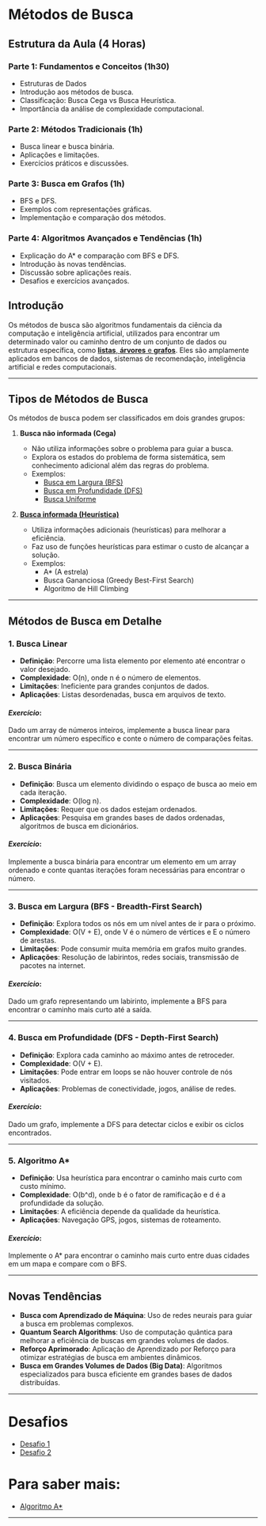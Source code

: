 # Métodos de Busca

## Estrutura da Aula (4 Horas)

### Parte 1: Fundamentos e Conceitos (1h30)
- Estruturas de Dados
- Introdução aos métodos de busca.
- Classificação: Busca Cega vs Busca Heurística.
- Importância da análise de complexidade computacional.

### Parte 2: Métodos Tradicionais (1h)
- Busca linear e busca binária.
- Aplicações e limitações.
- Exercícios práticos e discussões.

### Parte 3: Busca em Grafos (1h)
- BFS e DFS.
- Exemplos com representações gráficas.
- Implementação e comparação dos métodos.

### Parte 4: Algoritmos Avançados e Tendências (1h)
- Explicação do A* e comparação com BFS e DFS.
- Introdução às novas tendências.
- Discussão sobre aplicações reais.
- Desafios e exercícios avançados.


## Introdução
Os métodos de busca são algoritmos fundamentais da ciência da computação e inteligência artificial, utilizados para encontrar um determinado valor ou caminho dentro de um conjunto de dados ou estrutura específica, como [**listas**, **árvores** e **grafos**](Topico_2%20-%20EstruturaDados.md). Eles são amplamente aplicados em bancos de dados, sistemas de recomendação, inteligência artificial e redes computacionais.

---

## Tipos de Métodos de Busca
Os métodos de busca podem ser classificados em dois grandes grupos:

1. **Busca não informada (Cega)**
   - Não utiliza informações sobre o problema para guiar a busca.
   - Explora os estados do problema de forma sistemática, sem conhecimento adicional além das regras do problema.
   - Exemplos: 
     - [Busca em Largura (BFS)](Topico_2%20-%20BFS.md)
     - [Busca em Profundidade (DFS)](./Topico_2%20-%20DFS.md)
     - [Busca Uniforme](./Topico_2%20-%20BuscaUniforme.md)


2. [**Busca informada (Heurística)**](./busca_heuristica.md)
   - Utiliza informações adicionais (heurísticas) para melhorar a eficiência.
   - Faz uso de funções heurísticas para estimar o custo de alcançar a solução.
   - Exemplos:
     - A* (A estrela)
     - Busca Gananciosa (Greedy Best-First Search)
     - Algoritmo de Hill Climbing

---

## Métodos de Busca em Detalhe

### 1. Busca Linear
- **Definição**: Percorre uma lista elemento por elemento até encontrar o valor desejado.
- **Complexidade**: O(n), onde n é o número de elementos.
- **Limitações**: Ineficiente para grandes conjuntos de dados.
- **Aplicações**: Listas desordenadas, busca em arquivos de texto.

#### *Exercício*:
Dado um array de números inteiros, implemente a busca linear para encontrar um número específico e conte o número de comparações feitas.

---

### 2. Busca Binária
- **Definição**: Busca um elemento dividindo o espaço de busca ao meio em cada iteração.
- **Complexidade**: O(log n).
- **Limitações**: Requer que os dados estejam ordenados.
- **Aplicações**: Pesquisa em grandes bases de dados ordenadas, algoritmos de busca em dicionários.

####  *Exercício*:
Implemente a busca binária para encontrar um elemento em um array ordenado e conte quantas iterações foram necessárias para encontrar o número.

---

### 3. Busca em Largura (BFS - Breadth-First Search)
- **Definição**: Explora todos os nós em um nível antes de ir para o próximo.
- **Complexidade**: O(V + E), onde V é o número de vértices e E o número de arestas.
- **Limitações**: Pode consumir muita memória em grafos muito grandes.
- **Aplicações**: Resolução de labirintos, redes sociais, transmissão de pacotes na internet.

####  *Exercício*:
Dado um grafo representando um labirinto, implemente a BFS para encontrar o caminho mais curto até a saída.

---

### 4. Busca em Profundidade (DFS - Depth-First Search)
- **Definição**: Explora cada caminho ao máximo antes de retroceder.
- **Complexidade**: O(V + E).
- **Limitações**: Pode entrar em loops se não houver controle de nós visitados.
- **Aplicações**: Problemas de conectividade, jogos, análise de redes.

####  *Exercício*:
Dado um grafo, implemente a DFS para detectar ciclos e exibir os ciclos encontrados.

---

### 5. Algoritmo A*
- **Definição**: Usa heurística para encontrar o caminho mais curto com custo mínimo.
- **Complexidade**: O(b^d), onde b é o fator de ramificação e d é a profundidade da solução.
- **Limitações**: A eficiência depende da qualidade da heurística.
- **Aplicações**: Navegação GPS, jogos, sistemas de roteamento.

####  *Exercício*:
Implemente o A* para encontrar o caminho mais curto entre duas cidades em um mapa e compare com o BFS.

---

## Novas Tendências
- **Busca com Aprendizado de Máquina**: Uso de redes neurais para guiar a busca em problemas complexos.
- **Quantum Search Algorithms**: Uso de computação quântica para melhorar a eficiência de buscas em grandes volumes de dados.
- **Reforço Aprimorado**: Aplicação de Aprendizado por Reforço para otimizar estratégias de busca em ambientes dinâmicos.
- **Busca em Grandes Volumes de Dados (Big Data)**: Algoritmos especializados para busca eficiente em grandes bases de dados distribuídas.

---




# Desafios

- [Desafio 1](./desafio_1.md)
- [Desafio 2](./desafio_2.md)



# Para saber mais:

- [Algoritmo A*](https://www.datacamp.com/pt/tutorial/a-star-algorithm)
---